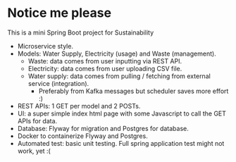 # Notice me please

This is a mini Spring Boot project for Sustainability

- Microservice style.
- Models: Water Supply, Electricity (usage) and Waste (management).
  - Waste: data comes from user inputting via REST API.
  - Electricity: data comes from user uploading CSV file.
  - Water supply: data comes from pulling / fetching from external service (integration). 
    - Preferably from Kafka messages but scheduler saves more effort :) 
- REST APIs: 1 GET per model and 2 POSTs.
- UI: a super simple index html page with some Javascript to call the GET APIs for data.
- Database: Flyway for migration and Postgres for database.
- Docker to containerize Flyway and Postgres.
- Automated test: basic unit testing. Full spring application test might not work, yet :( 
